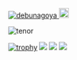 <p align="left"> 
  <a href="https://github.com/debunagoya/debunagoya/">
    <img src="https://komarev.com/ghpvc/?username=debunagoya" alt="debunagoya" />
  </a>
  <a href="https://github.com/debunagoya">
    <img height="20" src="https://img.shields.io/github/followers/debunagoya?label=follow&logo=github&style=flat" />
  </a>
</p>

![tenor](https://user-images.githubusercontent.com/51310989/141242111-31079ac7-7dce-43e7-8a60-0dfb1adef2a7.gif)

[![trophy](https://github-profile-trophy.vercel.app/?username=debunagoya&theme=onedark)](https://github.com/ryo-ma/github-profile-trophy)
[![](https://raw.githubusercontent.com/debunagoya/debunagoya/master/profile-summary-card-output/dracula/0-profile-details.svg)](https://github.com/vn7n24fzkq/github-profile-summary-cards)
[![](https://raw.githubusercontent.com/debunagoya/debunagoya/master/profile-summary-card-output/dracula/1-repos-per-language.svg)](https://github.com/vn7n24fzkq/github-profile-summary-cards)
[![](https://raw.githubusercontent.com/debunagoya/debunagoya/master/profile-summary-card-output/dracula/2-most-commit-language.svg)](https://github.com/vn7n24fzkq/github-profile-summary-cards)

<!-- <p align="left"> 
  <img alt="Top Langs" height="150px" src="https://github-readme-stats.vercel.app/api/top-langs/?username=debunagoya&layout=compact&count_private=true&show_icons=true&show_icons=true&theme=onedark" />
  <img alt="github stats" height="150px" src="https://github-readme-stats.vercel.app/api?username=debunagoya&count_private=true&show_icons=true&show_icons=true&theme=onedark" />
</p> -->
